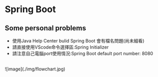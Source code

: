 # Spring Boot 
## Some personal problems
* 使用Java Help Center bulid Spring Boot 會有檔名問題(尚未細看)
* 請直接使用VScode命令選擇區:Spring Initializer
* 請注意自己電腦port使用情況:Spring Boot default port number: 8080
<br>
![image](./img/flowchart.jpg)